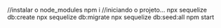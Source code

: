 //instalar o node_modules
npm i
//iniciando o projeto...
npx sequelize db:create
npx sequelize db:migrate
npx sequelize db:seed:all
npm start